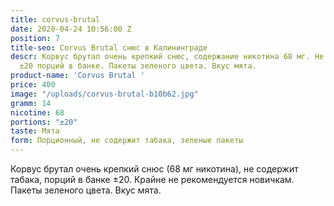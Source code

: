 ```yaml
---
title: corvus-brutal
date: 2020-04-24 10:56:00 Z
position: 7
title-seo: Corvus Brutal снюс в Калининграде
descr: Корвус брутал очень крепкий снюс, содержание никотина 68 мг. Не содержит табака,
  ±20 порций в банке. Пакеты зеленого цвета. Вкус мята.
product-name: 'Corvus Brutal '
price: 400
image: "/uploads/corvus-brutal-b10b62.jpg"
gramm: 14
nicotine: 68
portions: "±20"
taste: Мята
form: Порционный, не содержит табака, зеленые пакеты
---
```


Корвус брутал очень крепкий снюс (68 мг никотина), не содержит табака, порций в банке ±20. Крайне не рекомендуется новичкам. Пакеты зеленого цвета. Вкус мята.
